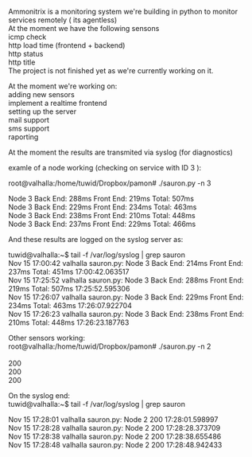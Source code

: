 


Ammonitrix is a monitoring system we're building in python to monitor services remotely ( its agentless) <br>
At the moment we have the following sensons <br>
	icmp check <br>
	http load time (frontend + backend) <br>
	http status <br>
	http title <br>
The project is not finished yet as we're currently working on it. <br>

At the moment we're working on: <br>
	adding new sensors <br>
	implement a realtime frontend <br>
	setting up the server <br>
	mail support <br>
	sms support <br>
	raporting <br>

At the moment the results are transmited via syslog (for diagnostics) <br>

examle of a node working (checking on service with ID 3 ): <br>

root@valhalla:/home/tuwid/Dropbox/pamon# ./sauron.py -n 3 <br>

Node 3 Back End: 288ms Front End: 219ms  Total: 507ms  <br>
Node 3 Back End: 229ms Front End: 234ms  Total: 463ms  <br>
Node 3 Back End: 238ms Front End: 210ms  Total: 448ms  <br>
Node 3 Back End: 237ms Front End: 229ms  Total: 466ms  <br>

And these results are logged on the syslog server as: <br>

tuwid@valhalla:~$ tail -f /var/log/syslog | grep sauron <br>
Nov 15 17:00:42 valhalla sauron.py: Node 3 Back End: 214ms Front End: 237ms  Total: 451ms  17:00:42.063517  <br>
Nov 15 17:25:52 valhalla sauron.py: Node 3 Back End: 288ms Front End: 219ms  Total: 507ms  17:25:52.595306 <br>
Nov 15 17:26:07 valhalla sauron.py: Node 3 Back End: 229ms Front End: 234ms  Total: 463ms  17:26:07.922704 <br>
Nov 15 17:26:23 valhalla sauron.py: Node 3 Back End: 238ms Front End: 210ms  Total: 448ms  17:26:23.187763 <br>

Other sensors working: <br>
root@valhalla:/home/tuwid/Dropbox/pamon# ./sauron.py -n 2 <br>
 <br>
200  <br>
200  <br>
200  <br>

On the syslog end: <br>
tuwid@valhalla:~$ tail -f /var/log/syslog | grep sauron <br>

Nov 15 17:28:01 valhalla sauron.py: Node 2 200  17:28:01.598997 <br>
Nov 15 17:28:28 valhalla sauron.py: Node 2 200  17:28:28.373709 <br>
Nov 15 17:28:38 valhalla sauron.py: Node 2 200  17:28:38.655486 <br>
Nov 15 17:28:48 valhalla sauron.py: Node 2 200  17:28:48.942433 <br>

